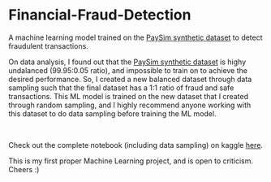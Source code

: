 # Financial-Fraud-Detection

A machine learning model trained on the <a href=https://www.kaggle.com/ntnu-testimon/paysim1>PaySim synthetic dataset</a> to detect fraudulent transactions.
<p> On data analysis, I found out that the <a href=https://www.kaggle.com/ntnu-testimon/paysim1>PaySim synthetic dataset</a> is highy undalanced (99.95:0.05 ratio), and impossible to train on to achieve the desired performance. So, I created a new balanced dataset through data sampling such that the final dataset has a 1:1 ratio of fraud and safe transactions. This ML model is trained on the new dataset that I created through random sampling, and I highly recommend anyone working with this dataset to do data sampling before training the ML model.<p>
<br><p>Check out the complete notebook (including data sampling) on kaggle <a href='https://www.kaggle.com/harigovindv10/notebook97d76df009'>here</a>.    
<br><p> This is my first proper Machine Learning project, and is open to criticism. Cheers :)
</p>  
